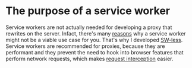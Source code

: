 # The purpose of a service worker

Service workers are not actually needed for developing a proxy that rewrites on the server. Infact, there's many [reasons](../../src/SW-less/README.md) why a service worker might not be a viable use case for you. That's why I developed [SW-less](../../src/SW-less/README.md). Service workers are recommended for proxies, because they are performant and they prevent the need to hook into browser features that perform network requests, which makes [request interception](./Request%20Interception.md) easier.
